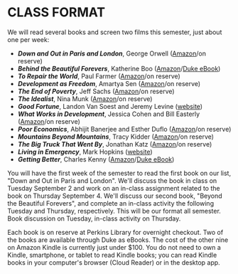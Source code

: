 # CLASS FORMAT

We will read several books and screen two films this semester, just about one per week:

- **_Down and Out in Paris and London_**, George Orwell ([Amazon](http://www.amazon.com/Down-Paris-London-George-Orwell-ebook/dp/B003K16PAU/ref=tmm_kin_title_0?_encoding=UTF8&sr=&qid=)/on reserve)
- **_Behind the Beautiful Forevers_**, Katherine Boo ([Amazon](http://www.amazon.com/Behind-Beautiful-Forevers-Mumbai-undercity-ebook/dp/B004J4X7JO/ref=sr_1_1?s=digital-text&ie=UTF8&qid=1406222808&sr=1-1&keywords=Beyond+the+Beautiful+Forevers)/[Duke eBook](http://search.library.duke.edu/search?id=DUKE006076118)) 
- **_To Repair the World_**, Paul Farmer ([Amazon](http://www.amazon.com/Repair-World-Generation-California-Anthropology-ebook/dp/B00BXQ2OVI/ref=sr_1_1?s=digital-text&ie=UTF8&qid=1406222903&sr=1-1&keywords=to+repair+the+world)/on reserve)
- **_Development as Freedom_**, Amartya Sen ([Amazon](http://www.amazon.com/Development-as-Freedom-Amartya-Sen-ebook/dp/B000SEFLIY/ref=sr_1_1?s=digital-text&ie=UTF8&qid=1406223104&sr=1-1&keywords=development+as+freedom)/on reserve)
- **_The End of Poverty_**, Jeff Sachs ([Amazon](http://www.amazon.com/End-Poverty-Economic-Possibilities-Time-ebook/dp/B007ZHC6H6/ref=sr_1_1?s=digital-text&ie=UTF8&qid=1406223134&sr=1-1&keywords=the+end+of+poverty)/on reserve)
- **_The Idealist_**, Nina Munk ([Amazon](http://www.amazon.com/Idealist-Jeffrey-Sachs-Quest-Poverty-ebook/dp/B00BVJG2LK/ref=sr_1_1?s=digital-text&ie=UTF8&qid=1406223220&sr=1-1&keywords=the+idealist)/on reserve)
- **_Good Fortune_**, Landon Van Soest and Jeremy Levine ([website](http://www.pbs.org/pov/goodfortune/))
- **_What Works in Development_**, Jessica Cohen and Bill Easterly ([Amazon](http://www.amazon.com/What-Works-Development-Thinking-Small-ebook/dp/B0035YPIGE/ref=tmm_kin_title_0?_encoding=UTF8&sr=&qid=)/on reserve)
- **_Poor Economics_**, Abhijit Banerjee and Esther Duflo ([Amazon](http://www.amazon.com/Poor-Economics-Radical-Rethinking-Poverty-ebook/dp/B007CI81IQ/ref=sr_1_1?s=digital-text&ie=UTF8&qid=1406223382&sr=1-1&keywords=poor+economics)/on reserve)
- **_Mountains Beyond Mountains_**, Tracy Kidder ([Amazon](http://www.amazon.com/Mountains-Beyond-Tracy-Kidder-ebook/dp/B000FBJAW8/ref=sr_1_1_ha?s=digital-text&ie=UTF8&qid=1406223608&sr=1-1&keywords=mountains+beyond+mountains)/on reserve)
- **_The Big Truck That Went By_**, Jonathan Katz ([Amazon](http://www.amazon.com/Big-Truck-That-Went-Disaster-ebook/dp/B009OZN6GM/ref=sr_1_1?s=digital-text&ie=UTF8&qid=1406223484&sr=1-1&keywords=The+Big+Truck+That+Went+By)/on reserve)
- **_Living in Emergency_**, Mark Hopkins ([website](http://www.livinginemergency.com/Home/Index.html))
- **_Getting Better_**, Charles Kenny ([Amazon](http://www.amazon.com/Getting-Better-Development-Succeeding---Improve-ebook/dp/B009RRV0HE/ref=sr_1_1?s=digital-text&ie=UTF8&qid=1406223548&sr=1-1&keywords=Getting+Better)/[Duke eBook](http://search.library.duke.edu/search?id=DUKE004902036))

You will have the first week of the semester to read the first book on our list, "Down and Out in Paris and London". We'll discuss the book in class on Tuesday September 2 and work on an in-class assignment related to the book on Thursday September 4. We'll discuss our second book, "Beyond the Beautiful Forevers", and complete an in-class activity the following Tuesday and Thursday, respectively. This will be our format all semester. Book discussion on Tuesday, in-class activity on Thursday.

Each book is on reserve at Perkins Library for overnight checkout. Two of the books are available through Duke as eBooks. The cost of the other nine on Amazon Kindle is currently just under $100. You do not need to own a Kindle, smartphone, or tablet to read Kindle books; you can read Kindle books in your computer's browser (Cloud Reader) or in the desktop app.
